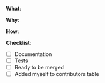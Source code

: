 <!--
Thanks for your interest in the project. I appreciate bugs filed and PRs submitted!
English/日本語(日本語で入力して大丈夫です。日本語の方が迅速です)
-->

<!-- What changes are being made? (What feature/bug is being fixed here?) / 何が変更されていますか？-->

**What**:

<!-- Why are these changes necessary? / なぜその変更をする必要がありましたか？-->

**Why**:

<!-- How were these changes implemented? / これらの変更をどのように実装しましたか？-->

**How**:

**Checklist**:

<!-- add "N/A" to the end of each line that's irrelevant to your changes to check an item, place an "x" in the box like so: "- [x] Documentation" -->

- [ ] Documentation
- [ ] Tests
- [ ] Ready to be merged <!-- In your opinion, is this ready to be merged as soon as it's reviewed? -->
- [ ] Added myself to contributors table <!-- this is optional, see the contributing guidelines for instructions -->

<!-- feel free to add additional comments. -->
